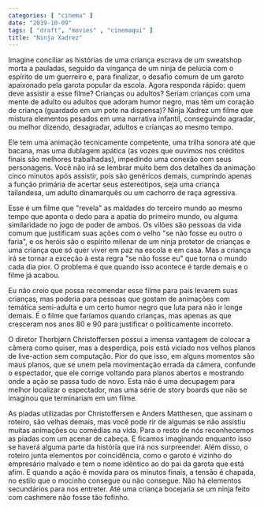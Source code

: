 ```yaml
---
categories: [ "cinema" ]
date: "2019-10-09"
tags: [ "draft", "movies" , "cinemaqui" ]
title: "Ninja Xadrez"
---
```

Imagine conciliar as histórias de uma criança escrava de um sweatshop
morta a pauladas, seguido da vingança de um ninja de pelúcia com o
espírito de um guerreiro e, para finalizar, o desafio comum de um garoto
apaixonado pela garota popular da escola. Agora responda rápido: quem
deve assistir a esse filme? Crianças ou adultos? Seriam crianças com uma
mente de adulto ou adultos que adoram humor negro, mas têm um coração
de criança (guardado em um pote na dispensa)? Ninja Xadrez um filme que
mistura elementos pesados em uma narrativa infantil, conseguindo agradar,
ou melhor dizendo, desagradar, adultos e crianças ao mesmo tempo.

Ele tem uma animação tecnicamente competente, uma trilha sonora
até que bacana, mas uma dublagem apática (as vozes que ouvimos nos
créditos finais são melhores trabalhadas), impedindo uma conexão com
seus personagens. Você não irá se lembrar muito bem dos detalhes da
animação cinco minutos após assistir, pois são genéricos demais,
cumprindo apenas a função primária de acertar seus estereótipos,
seja uma criança tailandesa, um adulto dinamarquês ou um cachorro de
raça agressiva.

Esse é um filme que "revela" as maldades do terceiro mundo ao mesmo tempo
que aponta o dedo para a apatia do primeiro mundo, ou alguma similaridade
no jogo de poder de ambos. Os vilões são pessoas da vida comum que
justificam suas ações com o velho "se não fosse eu outro o faria",
e os heróis são o espírito milenar de um ninja protetor de crianças
e uma criança que só quer viver em paz na escola e em casa. Mas a
criança irá se tornar a exceção à esta regra "se não fosse eu"
que torna o mundo cada dia pior. O problema é que quando isso acontece
é tarde demais e o filme já acabou.

Eu não creio que possa recomendar esse filme para pais levarem suas
crianças, mas poderia para pessoas que gostam de animações com
temática semi-adulta e um certo humor negro que luta para não ir longe
demais. É o filme que faríamos quando crianças, mas apenas as que
cresceram nos anos 80 e 90 para justificar o politicamente incorreto.

O diretor Thorbjørn Christoffersen possui a imensa vantagem de colocar
a câmera como quiser, mas a desperdiça, pois está viciado nos velhos
planos de live-action sem computação. Pior do que isso, em alguns
momentos são maus planos, que se unem pela movimentação errada da
câmera, confunde o espectador, que ele corrige voltando para planos
abertos e mostrando onde a ação se passa tudo de novo. Esta não é
uma decupagem para melhor localizar o espectador, mas uma série de
story boards que não se imaginou que terminariam em um filme.

As piadas utilizadas por Christoffersen e Anders Matthesen, que assinam
o roteiro, são velhas demais, mas você pode rir de algumas se não
assistiu muitas animações ou comédias na vida. Para o resto de nós
reconhecemos as piadas com um acenar de cabeça. E ficamos imaginando
enquanto isso se haverá alguma parte da história que irá nos
surpreender. Além disso, o roteiro junta elementos por coincidência,
como o garoto é vizinho do empresário malvado e tem o nome idêntico
ao do pai da garota que está afim. E quando a ação é movida para os
minutos finais, a tensão é chapada, no estilo que o mocinho consegue ou
não consegue. Não há elementos secundários para nos entreter. Até
uma criança bocejaria se um ninja feito com cashmere não fosse tão
fofinho.
